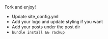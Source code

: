 Fork and enjoy!

 - Update site_config.yml
 - Add your logo and update styling if you want
 - Add your posts under the post dir
 - `bundle install && rackup`

